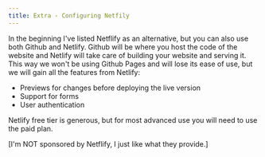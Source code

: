 ```yaml
---
title: Extra - Configuring Netfily
---
```


In the beginning I've listed Netflify as an alternative, but you can also use both Github and Netlify. Github will be where you host the code of the website and Netlify will take care of building your website and serving it. This way we won't be using Github Pages and will lose its ease of use, but we will gain all the features from Netlify:

- Previews for changes before deploying the live version
- Support for forms
- User authentication


Netlify free tier is generous, but for most advanced use you will need to use the paid plan.

[I'm NOT sponsored by Netflify, I just like what they provide.]